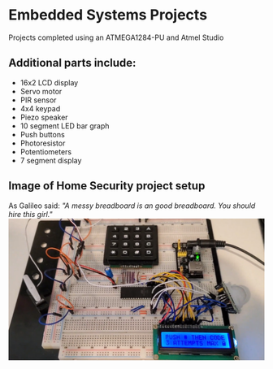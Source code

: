# Embedded Systems Projects

Projects completed using an ATMEGA1284-PU and Atmel Studio

## Additional parts include: 
- 16x2 LCD display
- Servo motor
- PIR sensor
- 4x4 keypad
- Piezo speaker
- 10 segment LED bar graph
- Push buttons
- Photoresistor
- Potentiometers
- 7 segment display

## Image of Home Security project setup
As Galileo said: _"A messy breadboard is an good breadboard. You should hire this girl."_
![Image of Home Security project setup](https://github.com/padawong/Adventures_in_Embedded_Systems/blob/master/Home_Security_Project/Home%20Security%20Project.png?raw=true)
